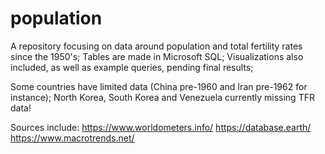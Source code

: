 # population
A repository focusing on data around population and total fertility rates since the 1950's;
Tables are made in Microsoft SQL;
Visualizations also included, as well as example queries, pending final results;

Some countries have limited data (China pre-1960 and Iran pre-1962 for instance); North Korea, South Korea and Venezuela currently missing TFR data!

Sources include:
https://www.worldometers.info/
https://database.earth/
https://www.macrotrends.net/
